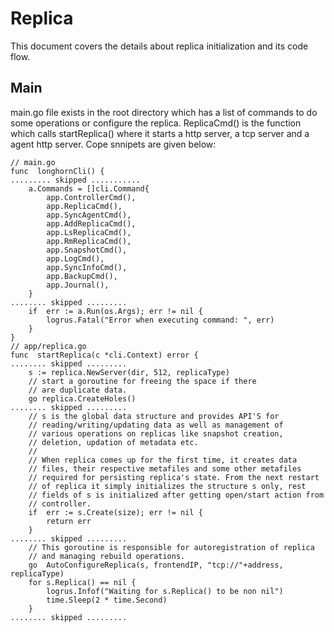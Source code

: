 # Replica

This document covers the details about replica initialization and its code flow. 

## Main

main.go file exists in the root directory which has a list of commands to do some operations or configure the replica. ReplicaCmd() is the function which calls startReplica() where it starts a http server, a tcp server and a agent http server. Cope snnipets are given below:
```
// main.go
func  longhornCli() {
......... skipped ...........
	a.Commands = []cli.Command{
		app.ControllerCmd(),
		app.ReplicaCmd(),
		app.SyncAgentCmd(),
		app.AddReplicaCmd(),
		app.LsReplicaCmd(),
		app.RmReplicaCmd(),
		app.SnapshotCmd(),
		app.LogCmd(),
		app.SyncInfoCmd(),
		app.BackupCmd(),
		app.Journal(),
	}
........ skipped .........
	if  err := a.Run(os.Args); err != nil {
		logrus.Fatal("Error when executing command: ", err)
	}
}
// app/replica.go
func  startReplica(c *cli.Context) error {
........ skipped .........
	s := replica.NewServer(dir, 512, replicaType)
	// start a goroutine for freeing the space if there
	// are duplicate data.
	go replica.CreateHoles()
........ skipped .........
	// s is the global data structure and provides API'S for
	// reading/writing/updating data as well as management of
	// various operations on replicas like snapshot creation,
	// deletion, updation of metadata etc.
	//
	// When replica comes up for the first time, it creates data
	// files, their respective metafiles and some other metafiles
	// required for persisting replica's state. From the next restart
	// of replica it simply initializes the structure s only, rest
	// fields of s is initialized after getting open/start action from
	// controller.
	if  err := s.Create(size); err != nil {
		return err
	}
........ skipped .........
	// This goroutine is responsible for autoregistration of replica
	// and managing rebuild operations.
    go  AutoConfigureReplica(s, frontendIP, "tcp://"+address, replicaType)
	for s.Replica() == nil {
		logrus.Infof("Waiting for s.Replica() to be non nil")
		time.Sleep(2 * time.Second)
	}
........ skipped .........
```
